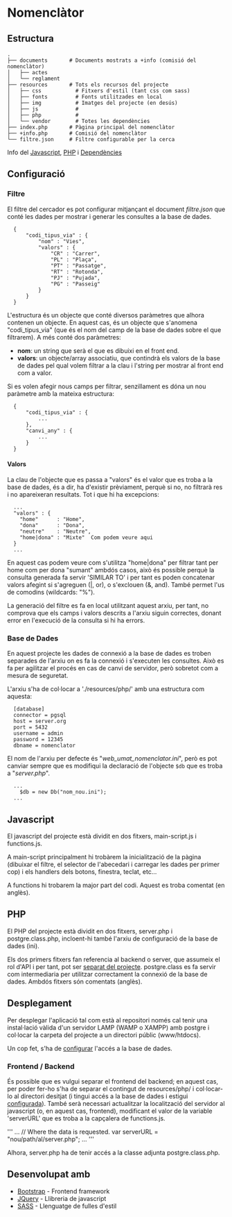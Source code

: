 # Nomenclàtor

## Estructura

    .
    ├── documents       # Documents mostrats a +info (comisió del nomenclàtor)
    │   ├── actes
    │   └── reglament
    ├── resources		# Tots els recursos del projecte
    │   ├── css           # Fitxers d'estil (tant css com sass)
    │   ├── fonts         # Fonts utilitzades en local
    │   ├── img           # Imatges del projecte (en desús)
    │   ├── js            # 
    │   ├── php           # 
    │   └── vendor        # Totes les dependències
    ├── index.php		# Pàgina principal del nomenclàtor
    ├── +info.php		# Comisió del nomenclàtor
    └── filtre.json 	# Filtre configurable per la cerca

Info del [Javascript](#javascript), [PHP](#php) i [Dependències](#desenvolupat-amb)

## Configuració

### Filtre

El filtre del cercador es pot configurar mitjançant el document *filtre.json* que conté les dades per mostrar i generar les consultes a la base de dades.
	
```
  {
      "codi_tipus_via" : {
          "nom" : "Vies",
          "valors" : {
              "CR" : "Carrer",
              "PL" : "Plaça",
              "PT" : "Passatge",
              "RT" : "Rotonda",
              "PJ" : "Pujada",
              "PG" : "Passeig"
          }
      }
  }
```

L'estructura és un objecte que conté diversos paràmetres que alhora contenen un objecte. En aquest cas, és un objecte que s'anomena "codi_tipus_via" (que és el nom del camp de la base de dades sobre el que filtrarem). A més conté dos paràmetres:
<ul>
	<li><b>nom</b>: un string que serà el que es dibuixi en el front end.</li>
    <li><b>valors</b>: un objecte/array associatiu, que contindrà els valors de la base de dades pel qual volem filtrar a la clau i l'string per mostrar al front end com a valor.</li>
</ul>
Si es volen afegir nous camps per filtrar, senzillament es dóna un nou paràmetre amb la mateixa estructura:

```
  {
      "codi_tipus_via" : {
          ...
      },
      "canvi_any" : {
          ...
      }
  }
```
#### Valors

La clau de l'objecte que es passa a "valors" és el valor que es troba a la base de dades, és a dir, ha d'existir prèviament, perquè si no, no filtrarà res i no apareixeran resultats. Tot i que hi ha excepcions:

```
  ...
  "valors" : {
    "home" 		: "Home",
    "dona" 		: "Dona",
    "neutre" 	: "Neutre",
    "home|dona" : "Mixte"  Com podem veure aqui
  }
  ...
```

En aquest cas podem veure com s'utilitza "home|dona" per filtrar tant per home com per dona "sumant" ambdós casos, això és possible perquè la consulta generada fa servir 'SIMILAR TO' i per tant es poden concatenar valors afegint si s'agreguen (|, or), o s'exclouen (&, and). També permet l'us de comodins (wildcards: "%").

La generació del filtre es fa en local utilitzant aquest arxiu, per tant, no comprova que els camps i valors descrits a l'arxiu siguin correctes, donant error en l'execució de la consulta si hi ha errors.

### Base de Dades

En aquest projecte les dades de connexió a la base de dades es troben separades de l'arxiu on es fa la connexió i s'executen les consultes. Això es fa per agilitzar el procés en cas de canvi de servidor, però sobretot com a mesura de seguretat.

L'arxiu s'ha de col·locar a './resources/php/' amb una estructura com aquesta:

```
  [database]
  connector = pgsql
  host = server.org
  port = 5432
  username = admin
  password = 12345
  dbname = nomenclator
```
El nom de l'arxiu per defecte és "*web_umat_nomenclator.ini*", però es pot canviar sempre que es modifiqui la declaració de l'objecte `$db` que es troba a "*server.php*".
```
  ...
    $db = new Db("nom_nou.ini");
  ...
```

## Javascript

El javascript del projecte està dividit en dos fitxers, main-script.js i functions.js.

A main-script principalment hi trobàrem la inicialització de la pàgina (dibuixar el filtre, el selector de l'abecedari i carregar les dades per primer cop) i els handlers dels botons, finestra, teclat, etc...

A functions hi trobarem la major part del codi. Aquest es troba comentat (en anglès).

## PHP

El PHP del projecte està dividit en dos fitxers, server.php i postgre.class.php, incloent-hi també l'arxiu de configuració de la base de dades (ini).

Els dos primers fitxers fan referencia al backend o server, que assumeix el rol d'API i per tant, pot ser [separat del projecte](#frontend--backend). postgre.class es fa servir com intermediaria per utilitzar correctament la connexió de la base de dades. Ambdós fitxers són comentats (anglès).

## Desplegament

Per desplegar l'aplicació tal com està al repositori només cal tenir una instal·lació vàlida d'un servidor LAMP (WAMP o XAMPP) amb postgre i col·locar la carpeta del projecte a un directori públic (www/htdocs).

Un cop fet, s'ha de [configurar](#base-de-dades) l'accés a la base de dades.

### Frontend / Backend

És possible que es vulgui separar el frontend del backend; en aquest cas, per poder fer-ho s'ha de separar el contingut de resources/php/ i col·locar-lo al directori desitjat (i tingui accés a la base de dades i estigui [configurada](#base-de-dades)).
També serà necessari actualitzar la localització del servidor al javascript (o, en aquest cas, frontend), modificant el valor de la variable 'serverURL' que es troba a la capçalera de functions.js.

'''
...
// Where the data is requested.
var serverURL = "nou/path/al/server.php";
...
'''

Alhora, server.php ha de tenir accés a la classe adjunta postgre.class.php.

## Desenvolupat amb

* [Bootstrap](http://getbootstrap.com/) - Frontend framework
* [JQuery](https://jquery.com/) - Llibreria de javascript
* [SASS](http://sass-lang.com/) - Llenguatge de fulles d'estil
